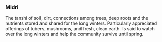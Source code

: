 ### Midri

The tanshi of soil, dirt, connections among trees, deep roots and the nutrients stored and shared for the long winters. Particularly appreciated offerings of tubers, mushrooms, and fresh, clean earth. Is said to watch over the long winters and help the community survive until spring.